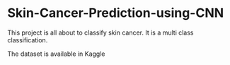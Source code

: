 # Skin-Cancer-Prediction-using-CNN

This project is all about to classify skin cancer. It is a multi class classification. 

The dataset is available in Kaggle 

